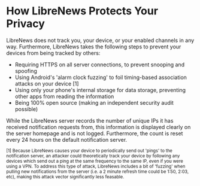 # How LibreNews Protects Your Privacy
LibreNews does not track you, your device, or your enabled channels in any way. Furthermore, LibreNews takes the following steps to prevent your devices from being tracked by others:

* Requiring HTTPS on all server connections, to prevent snooping and spoofing
* Using Android's 'alarm clock fuzzing' to foil timing-based association attacks on your device [1]
* Using only your phone's internal storage for data storage, preventing other apps from reading the information
* Being 100% open source (making an independent security audit possible)

While the LibreNews server records the number of unique IPs it has received notification requests from, this information is displayed clearly on the server homepage and is not logged. Furthermore, the count is reset every 24 hours on the default notification server.

<small>[1] Because LibreNews causes your device to periodically send out 'pings' to the notification server, an attacker could theoretically track your device by following any devices which send out a ping at the same frequency to the same IP, even if you were using a VPN. To address this type of attack, LibreNews includes a bit of 'fuzzing' when pulling new notifications from the server (i.e. a 2 minute refresh time could be 1:50, 2:03, etc), making this attack vector significantly less feasable.</small>
